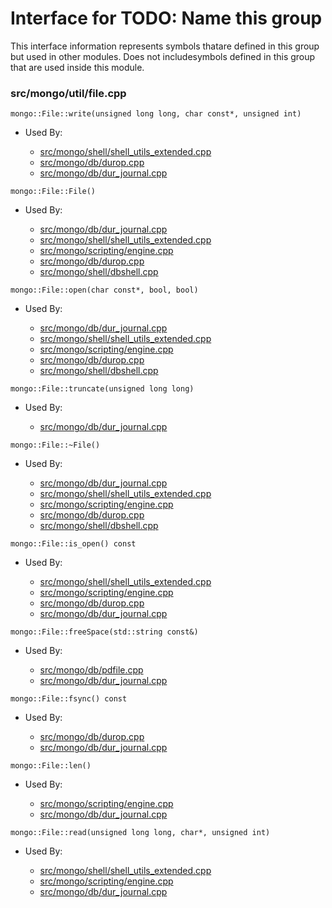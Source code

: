 
# Interface for TODO: Name this group
This interface information represents symbols thatare defined in this group but used in other modules.  Does not includesymbols defined in this group that are used inside this module.

### src/mongo/util/file.cpp

<div></div>

    mongo::File::write(unsigned long long, char const*, unsigned int)

- Used By:

    - [src/mongo/shell/shell\_utils\_extended.cpp](../../../mongo\_shell/mongo\_shell)
    - [src/mongo/db/durop.cpp](../../../storage/journaling)
    - [src/mongo/db/dur\_journal.cpp](../../../storage/journaling)

<div></div>

    mongo::File::File()

- Used By:

    - [src/mongo/db/dur\_journal.cpp](../../../storage/journaling)
    - [src/mongo/shell/shell\_utils\_extended.cpp](../../../mongo\_shell/mongo\_shell)
    - [src/mongo/scripting/engine.cpp](../../../javascript/javascript\_libraries)
    - [src/mongo/db/durop.cpp](../../../storage/journaling)
    - [src/mongo/shell/dbshell.cpp](../../../mongo\_shell/mongo\_shell)

<div></div>

    mongo::File::open(char const*, bool, bool)

- Used By:

    - [src/mongo/db/dur\_journal.cpp](../../../storage/journaling)
    - [src/mongo/shell/shell\_utils\_extended.cpp](../../../mongo\_shell/mongo\_shell)
    - [src/mongo/scripting/engine.cpp](../../../javascript/javascript\_libraries)
    - [src/mongo/db/durop.cpp](../../../storage/journaling)
    - [src/mongo/shell/dbshell.cpp](../../../mongo\_shell/mongo\_shell)

<div></div>

    mongo::File::truncate(unsigned long long)

- Used By:

    - [src/mongo/db/dur\_journal.cpp](../../../storage/journaling)

<div></div>

    mongo::File::~File()

- Used By:

    - [src/mongo/db/dur\_journal.cpp](../../../storage/journaling)
    - [src/mongo/shell/shell\_utils\_extended.cpp](../../../mongo\_shell/mongo\_shell)
    - [src/mongo/scripting/engine.cpp](../../../javascript/javascript\_libraries)
    - [src/mongo/db/durop.cpp](../../../storage/journaling)
    - [src/mongo/shell/dbshell.cpp](../../../mongo\_shell/mongo\_shell)

<div></div>

    mongo::File::is_open() const

- Used By:

    - [src/mongo/shell/shell\_utils\_extended.cpp](../../../mongo\_shell/mongo\_shell)
    - [src/mongo/scripting/engine.cpp](../../../javascript/javascript\_libraries)
    - [src/mongo/db/durop.cpp](../../../storage/journaling)
    - [src/mongo/db/dur\_journal.cpp](../../../storage/journaling)

<div></div>

    mongo::File::freeSpace(std::string const&)

- Used By:

    - [src/mongo/db/pdfile.cpp](../../../storage/storage\_layer\_structure)
    - [src/mongo/db/dur\_journal.cpp](../../../storage/journaling)

<div></div>

    mongo::File::fsync() const

- Used By:

    - [src/mongo/db/durop.cpp](../../../storage/journaling)
    - [src/mongo/db/dur\_journal.cpp](../../../storage/journaling)

<div></div>

    mongo::File::len()

- Used By:

    - [src/mongo/scripting/engine.cpp](../../../javascript/javascript\_libraries)
    - [src/mongo/db/dur\_journal.cpp](../../../storage/journaling)

<div></div>

    mongo::File::read(unsigned long long, char*, unsigned int)

- Used By:

    - [src/mongo/shell/shell\_utils\_extended.cpp](../../../mongo\_shell/mongo\_shell)
    - [src/mongo/scripting/engine.cpp](../../../javascript/javascript\_libraries)
    - [src/mongo/db/dur\_journal.cpp](../../../storage/journaling)
